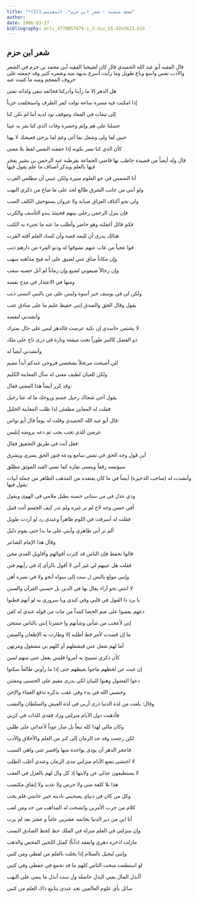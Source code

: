 ```yaml
---
title: "*صحف منسية : شعر ابن حزم*. المقتبس 1(2)"
author: 
date: 1906-03-27
bibliography: oclc_4770057679-i_2-div_15.d2e2623.bib
---
```




##  شعر  ابن حزم 


 قال الفقيه  أبو عبد الله الحميدي  قال كان لشيخنا الفقيه  أبي محمد بن حزم  في الشعر والأدب نفس واسع وباع طويل وما رأيت أسرع بديهة منه وشعره كثير وقد جمعته على حروف المعجم ومنه ما كتبت عنه 

 هل الدهر إلا ما رأينا وأدركنا   فجائعه تبقى ولذاته تفنى  

 إذا امكنت فيه مسرة ساعة   تولت كمر الطرف واستخلفت حزناً  

 إلى تبعات في المعاد وموقف   نود لديه أننا لم نكن كنا  

 حصلنا على هم وإثم وحسرة   وفات الذي كنا نقر به عينا  

 حنين لما ولى وشغل بما أتى   وغم لما يرجى فعيشك لا يهنا  

 كأن الذي كنا نسر بكونه   إذا حققته النفس لفظ بلا معنى  

 قال وله أيضاً من قصيدة خاطب بها قاضي الجماعة بقرطبة عبد الرحمن بن بشير يفخر فيها بالعلم ويذكر أصناف ما علم يقول فيها 

 أنا الشمس في جو العلوم منيرة   ولكن عيبي أن مطلعي الغرب  

 ولو أنني من جانب الشرق طالع   لجد على ما ضاع من ذكري النهب  

 ولي نحو أكناف العراق صبابة   ولا غروان يستوحش الكلف الصب  
 
 فإن ينزل الرحمن رحلي بينهم   فحينئذ يبدو التأسف والكرب  

 فكم قائل أغفلته وهو حاضر   وأطلب ما عنه ما تجيء به الكتب  

 هنالك يدرى أن للبعد قصة   وأن كساد العلم آفته القرب  

 فوا عجباً من غاب عنهم تشوقوا   له ودنو المرء من دارهم ذنب  

 وإن مكاناً ضاق عني لضيق   على أنه فيح مذاهبه سهب  

 وإن رجالاً ضيعوني لضيع   وإن زماناً لم أنل خصبه سغب  

 ومنها في الاعتذار في مدح نفسه 

 ولكن لي في يوسف خير أسوة   وليس على من بالنبي ائتسى ذنب  

 يقول وقال الحق والصدق إنني   حفيظ عليم ما على صادق عتب  

  وأنشدني لنفسه 

 لا يشتمن حاسدي إن نكبة عرضت   فالدهر ليس على حال بمترك  

 ذو الفضل كالتبر طوراً تحت ميقعة   وتارة في ذرى تاج على ملك  

 وأنشدني أيضاً له 

 لئن أصبحت مرتحلاً بشخصي   فروحي عندكم أبداً مقيم  

 ولكن للعيان لطيف معنى   له سأل المعاينة الكليم  

 وقد كرر أيضاً هذا المعنى فقال: 

 يقول أخي شجاك رحيل جسم   وروحك ما له عنا رحيل  

 فقلت له المعاين مطمئن   لذا طلب المعاينة الخليل  

 قال أبو عبد الله الحميدي وقلت له يوماً قال أبو نواس: 

 عرضن للذي تحب بحب   ثم دعه يروضه إبليس  

 فقل أنت في طريق التحقيق فقال: 
 
 أين قول وجه الحق في نفس سامع   ودعه فنور الحق يسري ويشرق  

 سيؤنسه رفقاً وينسى نفاره   كما نسي القيد الموثق مطلق  

 وأنشدت له (صاحب الذخيرة) أيضاً في ما كان يعتقده من المذهب الظاهر من جملة أبيات يقول فيها: 

 وذي عذل في من سباني حسنه   يطيل ملامي في الهوى ويقول  

 أفي حسن وجه لاح لم تر غيره   ولم تدر كيف الجسم أنت قتيل  

 فقلت له أسرفت في اللوم ظاهراً   وعندي رد لو أردت طويل  

 ألم تر أني ظاهري وأنني   على ما بدا حتى يقوم دليل  

 وقال هذا الإمام الشاعر 

 قالوا تحفظ فإن الناس قد كثرت   أقوالهم وأقاويل العدى محن  

 فقلت هل عيبهم لي غير أني لا   أقول بالرأي إذ في رأيهم فتن  

 وإنني مولع بالنص ل  ست  إلى   سواه أنحو ولا في نصره أهن  

 لا انثني نحو آراء يقال بها   في الدين بل حسبي القرآن والسنن  
 
 يا برد ذا القول في قلبي وفي كبدي   ويا سروري به لو أنهم فطنوا  

 دعهم يعضوا على صم الحصا كمداً   من مات من قوله عندي له كفن  

 إني لأعجب من شأني وشأنهم   وا حسرتا إنني بالناس ممتحن  

 ما إن قصدت لأمر قط أطلبه   إلا وطارت به الإظعان والسفن  

 أما لهم شغل عني فيشغلهم   أو كلهم بي مشغول ومرتهن  

 كأن ذكري تسبيح به أمروا   فليس يغفل عني منهم لسن  

 إن غبت عن لحظهم ماجوا بغيظهم   حتى إذا ما رأوني طالعاً سكنوا  

 دعوا الفضول وهبوا للبيان لكي   يدرى مقيم على الحسنى ومفتتن  
 
 وحسبي الله في بدء وفي عقب   بذكره تدفع الغماء والإحن  

 وقال: بلغت من لذة الدنيا ذرى أربي   في لذة العيش والسلطان والنشب  

 فأذهبت دول الأيام منزلتي   وزاد فقدي للذات في كربي  

 وكان مالي لهذا كله تبعاً   بل صار عوناً لأعدائي على طلبي  

 لكن رجعت وقد جد الزمان إلى   كنز من العلم والأخلاق والأدب  

 فاعجز الدهر أن يودي بواحدة   منها واقصر عني واهي السبب  

 لا اختشى تضع الأيام منزلتي   مدى الزمان وعندي أغلب الطلب  

 لا يستطيعون عذلي عن ولايتها   إذ كل وال لهم بالعزل في العقب  

 هذا بلا كلفة مني ولا حرس   ولا عديد ولا إنفاق مكتسب  

 وكل من كان في دنياي يصحبني   ناديته حين خانتني فلم يجب  

 كلام من جرب الأمرين واتضحت   له المذاهب من جد ومن لعب  

 أنا ابن من دبر الدنيا بخاتمه   عشرين  عاماً و  عشر  بعد لم يرب  

 وإن منزلتي في العلم منزلة   في الملك حظ كحظ الصادق النسب  

 مازلت اذخره دهري وانفقة   (دأباً) كمثل اللجين المحض والذهب  

 وإنني لبخيل بالسلام إذا   بخلت بالعلم من لفظي ومن كتبي  

 لو استطعت منحت الناس كلهم   ما قد تجمع في حفظي وفي كتبي  

 أأبذل المال يفني البذل حاصله   ول  ست  أبذل ما ينمى على النهب  
 
 سائل بأي علوم العالمين تجد   عندي ينابيع ذاك العلم من كتبي  



